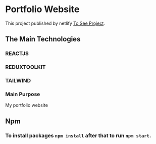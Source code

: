 # Portfolio Website

This project published by netlify [To See Project](https://tugcankartal.com).

## The Main Technologies 

### REACTJS 
### REDUXTOOLKIT
### TAILWIND

### Main Purpose

My portfolio website

## Npm

### To install packages `npm install` after that to run `npm start`.
